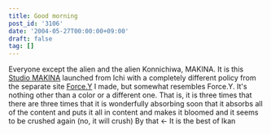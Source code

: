 ```yaml
---
title: Good morning
post_id: '3106'
date: '2004-05-27T00:00:00+09:00'
draft: false
tag: []
---
```


Everyone except the alien and the alien Konnichiwa, MAKINA. It is this [Studio MAKINA](studio-makina) launched from Ichi with a completely different policy from the separate site [Force.Y](/force-y) I made, but somewhat resembles Force.Y. It's nothing other than a color or a different one. That is, it is three times that there are three times that it is wonderfully absorbing soon that it absorbs all of the content and puts it all in content and makes it bloomed and it seems to be crushed again (no, it will crush) By that ← It is the best of Ikan